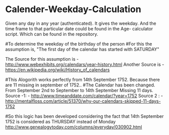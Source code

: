 # Calender-Weekday-Calculation
Given any day in any year (authenticated). It gives the weekday.  And the time frame to that particular date could be found in the Age- calculator script. Which can be found in the repository.

 #To determine the weekday of the birthday of the person
 #For this the assumption is, "The first day of the calendar has started with SATURDAY"
 
 The Source for this assumption is - http://www.webexhibits.org/calendars/year-history.html
 Another Source is - https://en.wikipedia.org/wiki/History_of_calendars
 
 #This Alogorith works perfectly from 14th September 1752. Because there are 11 missing in september of 1752..
 #The Calendar has been changed. From September 2nd to September  to 14th September Missing 11 days.
 Source -1: - http://www.timeanddate.com/calendar/?year=1752
 Source 2 : - http://mentalfloss.com/article/51370/why-our-calendars-skipped-11-days-1752
 
 #So this logic has been developed considering the fact that 14th September 1752 is considered as THURSDAY instead of Monday
 http://www.genealogytoday.com/columns/everyday/030902.html

